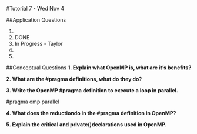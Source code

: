#Tutorial 7 - Wed Nov 4

##Application Questions

1. <OPEN>
2. DONE
3. In Progress - Taylor
4. <OPEN>
5. <OPEN>


##Conceptual Questions
**1. Explain what OpenMP is, what are it’s benefits?**

**2. What are the #pragma ​definitions, what do they do?**

**3. Write the OpenMP #pragma definition to execute a loop in parallel.**

\#pragma omp parallel

**4. What does the reduction​do in the #pragma definition in OpenMP?**

**5. Explain the critical ​and private()​declarations used in OpenMP.**
























